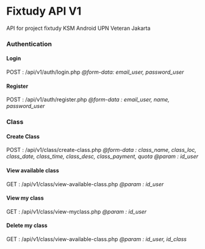 # Fixtudy API V1
API for project fixtudy
KSM Android UPN Veteran Jakarta


### Authentication

#### Login
POST : /api/v1/auth/login.php _@form-data: email_user, password_user_

#### Register
POST : /api/v1/auth/register.php _@form-data : email_user, name, password_user_

### Class

#### Create Class
POST : /api/v1/class/create-class.php 
_@form-data : class_name, class_loc, class_date, class_time, class_desc, class_payment, quota_
_@param : id_user_

#### View available class
GET : /api/v1/class/view-available-class.php _@param : id_user_

#### View my class
GET : /api/v1/class/view-myclass.php _@param : id_user_

#### Delete my class
GET : /api/v1/class/view-available-class.php _@param : id_user, id_class_

